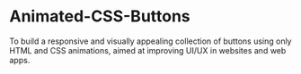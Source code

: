 # Animated-CSS-Buttons
To build a responsive and visually appealing collection of buttons using only HTML and CSS animations, aimed at improving UI/UX in websites and web apps.
